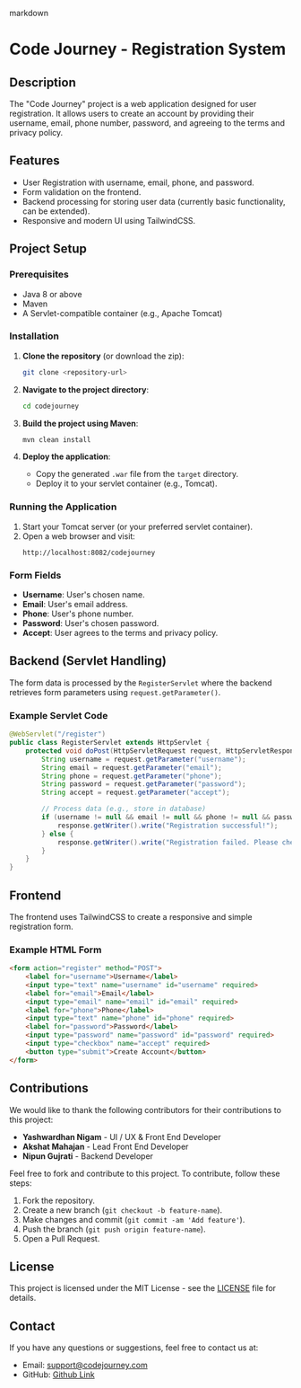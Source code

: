 markdown
# Code Journey - Registration System

## Description
The "Code Journey" project is a web application designed for user registration. It allows users to create an account by providing their username, email, phone number, password, and agreeing to the terms and privacy policy.

## Features
- User Registration with username, email, phone, and password.
- Form validation on the frontend.
- Backend processing for storing user data (currently basic functionality, can be extended).
- Responsive and modern UI using TailwindCSS.

## Project Setup

### Prerequisites
- Java 8 or above
- Maven
- A Servlet-compatible container (e.g., Apache Tomcat)

### Installation

1. **Clone the repository** (or download the zip):
   ```bash
   git clone <repository-url>
   ```

2. **Navigate to the project directory**:
   ```bash
   cd codejourney
   ```

3. **Build the project using Maven**:
   ```bash
   mvn clean install
   ```

4. **Deploy the application**:
   - Copy the generated `.war` file from the `target` directory.
   - Deploy it to your servlet container (e.g., Tomcat).

### Running the Application
1. Start your Tomcat server (or your preferred servlet container).
2. Open a web browser and visit:
   ```
   http://localhost:8082/codejourney
   ```

### Form Fields
- **Username**: User's chosen name.
- **Email**: User's email address.
- **Phone**: User's phone number.
- **Password**: User's chosen password.
- **Accept**: User agrees to the terms and privacy policy.

## Backend (Servlet Handling)
The form data is processed by the `RegisterServlet` where the backend retrieves form parameters using `request.getParameter()`.

### Example Servlet Code
```java
@WebServlet("/register")
public class RegisterServlet extends HttpServlet {
    protected void doPost(HttpServletRequest request, HttpServletResponse response) throws ServletException, IOException {
        String username = request.getParameter("username");
        String email = request.getParameter("email");
        String phone = request.getParameter("phone");
        String password = request.getParameter("password");
        String accept = request.getParameter("accept");

        // Process data (e.g., store in database)
        if (username != null && email != null && phone != null && password != null && accept != null) {
            response.getWriter().write("Registration successful!");
        } else {
            response.getWriter().write("Registration failed. Please check the inputs.");
        }
    }
}
```

## Frontend
The frontend uses TailwindCSS to create a responsive and simple registration form.

### Example HTML Form
```html
<form action="register" method="POST">
    <label for="username">Username</label>
    <input type="text" name="username" id="username" required>
    <label for="email">Email</label>
    <input type="email" name="email" id="email" required>
    <label for="phone">Phone</label>
    <input type="text" name="phone" id="phone" required>
    <label for="password">Password</label>
    <input type="password" name="password" id="password" required>
    <input type="checkbox" name="accept" required>
    <button type="submit">Create Account</button>
</form>
```

## Contributions
We would like to thank the following contributors for their contributions to this project:

- **Yashwardhan Nigam** - UI / UX & Front End Developer
- **Akshat Mahajan** - Lead Front End Developer
- **Nipun Gujrati** - Backend Developer

Feel free to fork and contribute to this project. To contribute, follow these steps:
1. Fork the repository.
2. Create a new branch (`git checkout -b feature-name`).
3. Make changes and commit (`git commit -am 'Add feature'`).
4. Push the branch (`git push origin feature-name`).
5. Open a Pull Request.

## License
This project is licensed under the MIT License - see the [LICENSE](LICENSE) file for details.

## Contact
If you have any questions or suggestions, feel free to contact us at:

- Email: support@codejourney.com
- GitHub: [Github Link](https://github.com/akshatmhjj/Code-Journey)

```
